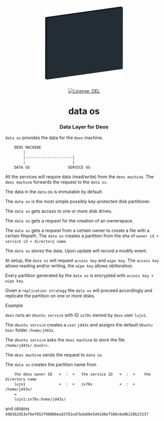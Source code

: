 <p align="center">
    <a target="_blank" href="https://deos.plurid.com">
        <img src="https://raw.githubusercontent.com/plurid/deos/master/about/identity/deos-logo.png" height="250px">
    </a>
    <br />
    <br />
    <a target="_blank" href="https://github.com/plurid/deos/blob/master/LICENSE">
        <img src="https://img.shields.io/badge/license-DEL-blue.svg?colorB=1380C3&style=for-the-badge" alt="License: DEL">
    </a>
</p>



<h1 align="center">
    data os
</h1>


<h3 align="center">
    Data Layer for Deos
</h3>



`data os` provides the data for the `deos` machine.

```
    DEOS MACHINE
        |
        |---------------------|
        |                     |
    DATA OS                 SERVICE OS
```

All the services will require data (read/write) from the `deos machine`. The `deos machine` forwards the request to the `data os`.

The data in the `data` os is immutable by default.

The `data os` is the most simple possibly key-protected disk partitioner.

The `data os` gets access to one or more disk drives.

The `data os` gets a request for the creation of an ownerspace.

The `data os` gets a request from a certain owner to create a file with a certain filepath. The `data os` creates a partition from the sha of `owner id + service id + directory name`.

The `data os` stores the data. Upon update will record a modify event.

At setup, the `data os` will request `access key` and `wipe key`. The `access key` allows reading and/or writing, the `wipe key` allows obliteration.

Every partition generated by the `data os` is encrypted with `access key + wipe key`.

Given a `replication strategy` the `data os` will proceed accordingly and replicate the partition on one or more disks.


Example

`deos` runs an `Ubuntu service` with ID `zx78v` owned by `deos` user `lujn1`.

The `Ubuntu service` creates a `user` `jd43x` and assigns the default `Ubuntu User` folder `/home/jd43x`.

The `Ubuntu service` asks the `deos machine` to store the file `/home/jd43x/.bashrc`.

The `deos machine` sends the request to `data os`.

The `data os` creates the partition name from

```
    the deos owner ID   +  :  +   the service ID   +  :  +    the directory name
    lujn1               +  :  +   zx78v            +  :  +    /home/jd43x/
    =
    lujn1:zx78v:home/jd43x/
```

and obtains `498362d53ef6ef052f90080ead3781ed7bda60e5d41d0ef580c0a0b220b33237`
